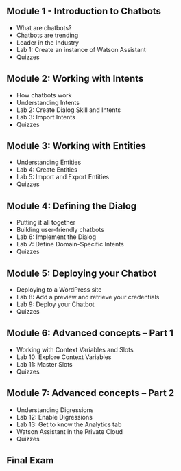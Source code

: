 ## **Module 1 - Introduction to Chatbots**
- What are chatbots?
- Chatbots are trending
- Leader in the Industry
- Lab 1: Create an instance of Watson Assistant
- Quizzes

## **Module 2: Working with Intents**
- How chatbots work
- Understanding Intents
- Lab 2: Create Dialog Skill and Intents
- Lab 3: Import Intents
- Quizzes

## **Module 3: Working with Entities**
- Understanding Entities
- Lab 4: Create Entities
- Lab 5: Import and Export Entities
- Quizzes

## **Module 4: Defining the Dialog**
- Putting it all together
- Building user-friendly chatbots
- Lab 6: Implement the Dialog
- Lab 7: Define Domain-Specific Intents
- Quizzes

## **Module 5: Deploying your Chatbot**
- Deploying to a WordPress site
- Lab 8: Add a preview and retrieve your credentials
- Lab 9: Deploy your Chatbot
- Quizzes

## **Module 6: Advanced concepts – Part 1**
- Working with Context Variables and Slots
- Lab 10: Explore Context Variables
- Lab 11: Master Slots
- Quizzes

## **Module 7: Advanced concepts – Part 2**
- Understanding Digressions
- Lab 12: Enable Digressions
- Lab 13: Get to know the Analytics tab
- Watson Assistant in the Private Cloud
- Quizzes

## **Final Exam**

